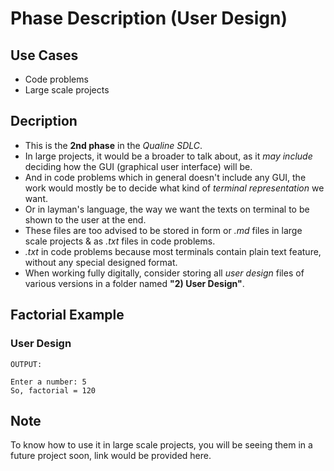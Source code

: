 # Phase Description (User Design)

## Use Cases
- Code problems
- Large scale projects

## Decription
- This is the **2nd phase** in the *Qualine SDLC*.
- In large projects, it would be a broader to talk about, as it *may include* deciding how the GUI (graphical user interface) will be.
- And in code problems which in general doesn't include any GUI, the work would mostly be to decide what kind of *terminal representation* we want.
- Or in layman's language, the way we want the texts on terminal to be shown to the user at the end.
- These files are too advised to be stored in form or *.md* files in large scale projects & as *.txt* files in code problems.
- *.txt* in code problems because most terminals contain plain text feature, without any special designed format.
- When working fully digitally, consider storing all *user design* files of various versions in a folder named **"2\) User Design"**.

## Factorial Example
### User Design
```
OUTPUT:

Enter a number: 5
So, factorial = 120
```

## Note
To know how to use it in large scale projects, you will be seeing them in a future project soon, link would be provided here.